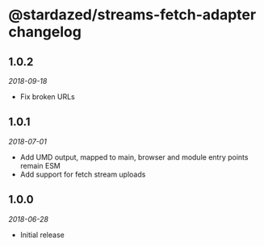# @stardazed/streams-fetch-adapter changelog

## 1.0.2
_2018-09-18_
* Fix broken URLs

## 1.0.1
_2018-07-01_
* Add UMD output, mapped to main, browser and module entry points remain ESM
* Add support for fetch stream uploads

## 1.0.0
_2018-06-28_
* Initial release
